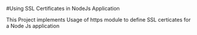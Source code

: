 #Using SSL Certificates in NodeJs Application

This Project implements Usage of https module to define SSL certicates for a Node Js application